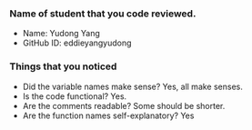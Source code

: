 ### Name of student that you code reviewed.

- Name: Yudong Yang
- GitHub ID: eddieyangyudong

### Things that you noticed

- Did the variable names make sense? Yes, all make senses.
- Is the code functional? Yes.
- Are the comments readable? Some should be shorter.
- Are the function names self-explanatory? Yes
